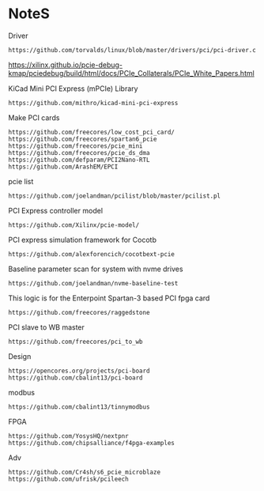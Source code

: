 # NoteS





Driver

```
https://github.com/torvalds/linux/blob/master/drivers/pci/pci-driver.c
```



https://xilinx.github.io/pcie-debug-kmap/pciedebug/build/html/docs/PCIe_Collaterals/PCIe_White_Papers.html



KiCad Mini PCI Express (mPCIe) Library

```
https://github.com/mithro/kicad-mini-pci-express

```


Make PCI cards

```
https://github.com/freecores/low_cost_pci_card/
https://github.com/freecores/spartan6_pcie
https://github.com/freecores/pcie_mini
https://github.com/freecores/pcie_ds_dma
https://github.com/defparam/PCI2Nano-RTL
https://github.com/ArashEM/EPCI
```


pcie list

```
https://github.com/joelandman/pcilist/blob/master/pcilist.pl
```



PCI Express controller model 

```
https://github.com/Xilinx/pcie-model/
```



PCI express simulation framework for Cocotb 

```
https://github.com/alexforencich/cocotbext-pcie

```



Baseline parameter scan for system with nvme drives

```
https://github.com/joelandman/nvme-baseline-test
```




This logic is for the Enterpoint Spartan-3 based PCI fpga card


```
https://github.com/freecores/raggedstone

```


 PCI slave to WB master 

```
https://github.com/freecores/pci_to_wb
```


Design

```
https://opencores.org/projects/pci-board
https://github.com/cbalint13/pci-board
```




modbus

```
https://github.com/cbalint13/tinnymodbus
```





FPGA

```
https://github.com/YosysHQ/nextpnr
https://github.com/chipsalliance/f4pga-examples
```







Adv

```
https://github.com/Cr4sh/s6_pcie_microblaze
https://github.com/ufrisk/pcileech
```





































